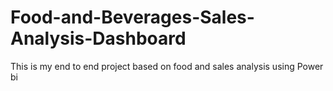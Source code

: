 # Food-and-Beverages-Sales-Analysis-Dashboard

This is my end to end project based on food and sales analysis using Power bi
